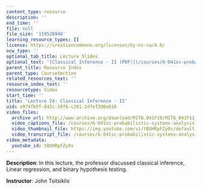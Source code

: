 ```yaml
---
content_type: resource
description: ''
end_time: ''
file: null
file_size: '119528946'
learning_resource_types: []
license: https://creativecommons.org/licenses/by-nc-sa/4.0/
ocw_type: ''
optional_tab_title: Lecture Slides
optional_text: '[Classical Inference - II (PDF)](/courses/6-041sc-probabilistic-systems-analysis-and-applied-probability-fall-2013/resources/mit6_041scf13_l24)'
parent_title: Resource Index
parent_type: CourseSection
related_resources_text: ''
resource_index_text: ''
resourcetype: Video
start_time: ''
title: 'Lecture 24: Classical Inference - II'
uid: a974fb5f-842c-10f6-c261-2dfef390a018
video_files:
  archive_url: http://www.archive.org/download/MIT6.041F10/MIT6_041F11_lec24_300k.mp4
  video_captions_file: /courses/6-041sc-probabilistic-systems-analysis-and-applied-probability-fall-2013/tBUHRpFZy0s_captions.webvtt
  video_thumbnail_file: https://img.youtube.com/vi/tBUHRpFZy0s/default.jpg
  video_transcript_file: /courses/6-041sc-probabilistic-systems-analysis-and-applied-probability-fall-2013/tBUHRpFZy0s_transcript.pdf
video_metadata:
  youtube_id: tBUHRpFZy0s
---
```


**Description**: In this lecture, the professor discussed classical inference, Linear regression, and binary hypothesis testing.

**Instructor**: John Tsitsiklis

